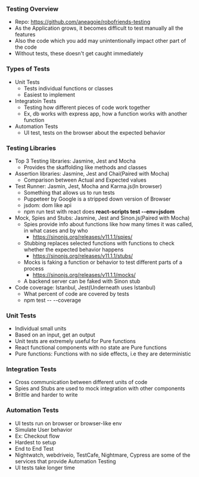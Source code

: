 ### Testing Overview

* Repo: https://github.com/aneagoie/robofriends-testing
* As the Application grows, it becomes difficult to test manually all the features
* Also the code which you add may unintentionally impact other part of the code
* Without tests, these doesn't get caught immediately

### Types of Tests

* Unit Tests
  * Tests individual functions or classes
  * Easiest to implement
* Integratoin Tests
  * Testing how different pieces of code work together
  * Ex, db works with express app, how a function works with another function
* Automation Tests
  * UI test, tests on the browser about the expected behavior

### Testing Libraries

* Top 3 Testing libraries: Jasmine, Jest and Mocha
  * Provides the skaffolding like methods and classes
* Assertion libraries: Jasmine, Jest and Chai(Paired with Mocha)
  * Comparison between Actual and Expected values
* Test Runner: Jasmin, Jest, Mocha and Karma.js(In browser)
  * Something that allows us to run tests
  * Puppeteer by Google is a stripped down version of Browser 
  * jsdom: dom like api
  * npm run test with react does **react-scripts test --env=jsdom**
* Mock, Spies and Stubs: Jasmine, Jest and Sinon.js(Paired with Mocha)
  * Spies provide info about functions like how many times it was called, in what cases and by who
    * https://sinonjs.org/releases/v11.1.1/spies/
  * Stubbing replaces selected functions with functions to check whether the expected behavior happens
    * https://sinonjs.org/releases/v11.1.1/stubs/
  * Mocks is faking a function or behavior to test different parts of a process
    * https://sinonjs.org/releases/v11.1.1/mocks/
  * A backend server can be faked with Sinon stub
* Code coverage: Istanbul, Jest(Underneath uses Istanbul)
  * What percent of code are covered by tests
  * npm test -- --coverage

### Unit Tests

* Individual small units
* Based on an input, get an output
* Unit tests are extremely useful for Pure functions
* React functional components with no state are Pure functions
* Pure functions: Functions with no side effects, i.e they are deterministic

### Integration Tests

* Cross communication between different units of code
* Spies and Stubs are used to mock integration with other components
* Brittle and harder to write

### Automation Tests

* UI tests run on browser or browser-like env
* Simulate User behavior
* Ex: Checkout flow
* Hardest to setup
* End to End Test
* Nightwatch, webdriveio, TestCafe, Nightmare, Cypress are some of the services that provide Automation Testing
* UI tests take longer time